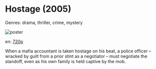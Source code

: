 # Hostage (2005)

Genres: drama, thriller, crime, mystery

![poster](http://image.tmdb.org/t/p/w500/simhaVNOea3uhRUM0gT8WdidEto.jpg)

en:
  [720p](magnet:?xt=urn:btih:DCEECFB73C2468290FFD375B7BF871F2D80B5495&tr=udp://glotorrents.pw:6969/announce&tr=udp://tracker.opentrackr.org:1337/announce&tr=udp://torrent.gresille.org:80/announce&tr=udp://tracker.openbittorrent.com:80&tr=udp://tracker.coppersurfer.tk:6969&tr=udp://tracker.leechers-paradise.org:6969&tr=udp://p4p.arenabg.ch:1337&tr=udp://tracker.internetwarriors.net:1337)
  


When a mafia accountant is taken hostage on his beat, a police officer – wracked by guilt from a prior stint as a negotiator – must negotiate the standoff, even as his own family is held captive by the mob.